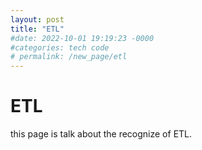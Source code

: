 ```yaml
---
layout: post
title: "ETL"
#date: 2022-10-01 19:19:23 -0000
#categories: tech code
# permalink: /new_page/etl
---
```


# ETL

this page is talk about the recognize of ETL.